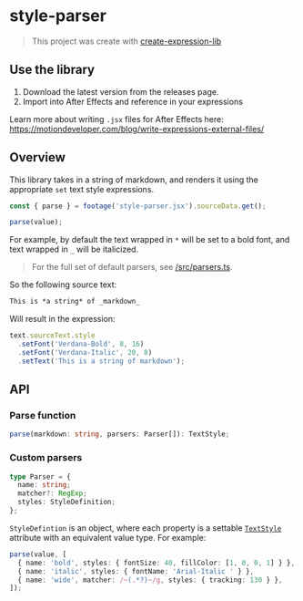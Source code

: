 # style-parser

> This project was create with [create-expression-lib](https://github.com/motiondeveloper/create-expression-lib)

## Use the library

1. Download the latest version from the releases page.
2. Import into After Effects and reference in your expressions

Learn more about writing `.jsx` files for After Effects here: https://motiondeveloper.com/blog/write-expressions-external-files/

## Overview

This library takes in a string of markdown, and renders it using the appropriate `set` text style expressions.

```ts
const { parse } = footage('style-parser.jsx').sourceData.get();

parse(value);
```

For example, by default the text wrapped in `*` will be set to a bold font, and text wrapped in `_` will be italicized.

> For the full set of default parsers, see [/src/parsers.ts](src/parsers.ts).

So the following source text:

```txt
This is *a string* of _markdown_
```

Will result in the expression:

```js
text.sourceText.style
  .setFont('Verdana-Bold', 8, 16)
  .setFont('Verdana-Italic', 20, 8)
  .setText('This is a string of markdown');
```

## API

### Parse function

```ts
parse(markdown: string, parsers: Parser[]): TextStyle;
```

### Custom parsers

```ts
type Parser = {
  name: string;
  matcher?: RegExp;
  styles: StyleDefinition;
};
```

`StyleDefintion` is an object, where each property is a settable [`TextStyle`](https://docs.motiondeveloper.com/classes/textstyle) attribute with an equivalent value type. For example:

```ts
parse(value, [
  { name: 'bold', styles: { fontSize: 40, fillColor: [1, 0, 0, 1] } },
  { name: 'italic', styles: { fontName: 'Arial-Italic ' } },
  { name: 'wide', matcher: /~(.*?)~/g, styles: { tracking: 130 } },
]);
```
